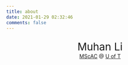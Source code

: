 ```yaml
---
title: about
date: 2021-01-29 02:32:46
comments: false
---
```


<style type="text/css">
    @media screen and (min-width: 560px) {
        #info {
            text-align: center;
            margin-top: 5%;
            padding: 0 25%;
        }
    }
</style>

<div id="info">
    <div style="cursor: default; font-size: 200%;">Muhan Li</div>
    <div style="cursor: default;">
    <a style="border: none;" href="https://mscac.utoronto.ca/">MScAC</a>
    @
    <a style="border: none;" href="https://www.utoronto.ca/">U of T</a>
    </div>
</div>

<!-- Calendly inline widget begin -->
<div class="calendly-inline-widget" data-url="https://calendly.com/limuhan/hi?primary_color=212529" style="min-width:320px;height:1350px;"></div>
<script type="text/javascript" src="https://assets.calendly.com/assets/external/widget.js" async></script>
<!-- Calendly inline widget end -->
